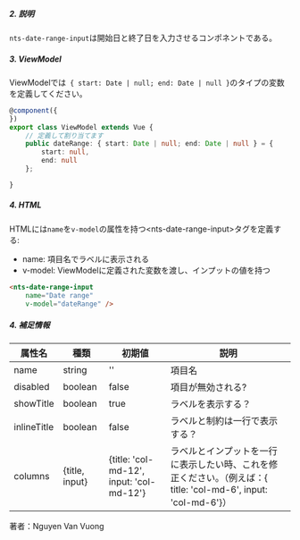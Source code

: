 ##### 2. 説明
`nts-date-range-input`は開始日と終了日を入力させるコンポネントである。  

##### 3. ViewModel

ViewModelでは` { start: Date | null; end: Date | null }`のタイプの変数を定義してください。

```typescript
@component({
})
export class ViewModel extends Vue {
    // 定義して割り当てます
    public dateRange: { start: Date | null; end: Date | null } = {
        start: null,
        end: null
    };

}
```

##### 4. HTML

HTMLには`name`を`v-model`の属性を持つ&lt;nts-date-range-input&gt;タグを定義する:
- name: 項目名でラベルに表示される
- v-model: ViewModelに定義された変数を渡し、インプットの値を持つ

```html
<nts-date-range-input 
    name="Date range" 
    v-model="dateRange" />
```

##### 4. 補足情報

| 属性名| 種類 | 初期値 | 説明 |
| --------------|------| -------- | ------|
| name | string | '' | 項目名 |
| disabled | boolean | false | 項目が無効される? |
| showTitle | boolean | true | ラベルを表示する？ |
| inlineTitle | boolean | false | ラベルと制約は一行で表示する？ |
| columns | {title, input} | {title: 'col-md-12', input: 'col-md-12'} | ラベルとインプットを一行に表示したい時、これを修正ください。（例えば：{ title: 'col-md-6', input: 'col-md-6'}）|

著者：Nguyen Van Vuong
  